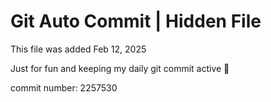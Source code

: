 # Git Auto Commit | Hidden File

This file was added Feb 12, 2025

Just for fun and keeping my daily git commit active 🤪

commit number: 2257530
